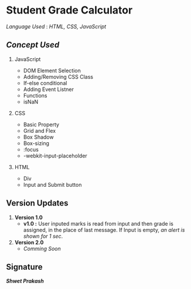 # Student Grade Calculator

*Language Used* : *HTML, CSS, JavaScript*  

## *Concept Used* 
1. JavaScript
    - DOM Element Selection
    - Adding/Removing CSS Class
    - If-else conditional
    - Adding Event Listner
    - Functions
    - isNaN
   
2. CSS
    - Basic Property
    - Grid and Flex
    - Box Shadow
    - Box-sizing
    - :focus
    - -webkit-input-placeholder
    
    
3. HTML
    - Div 
    - Input and Submit button  
    
 
 ## Version Updates
 
 1. **Version 1.0** 
    - **v1.0 :** User inputed marks is read from input and then grade is assigned, in the place of last message. If Input is empty, *an alert is shown for 1 sec*.
 3. **Version 2.0**
    - *Comming Soon*


## Signature

***Shwet Prakash***
